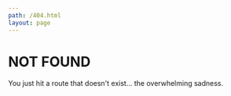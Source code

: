 ```yaml
---
path: /404.html
layout: page
---
```

# NOT FOUND

You just hit a route that doesn't exist... the overwhelming sadness.
